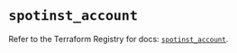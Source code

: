 # `spotinst_account`

Refer to the Terraform Registry for docs: [`spotinst_account`](https://registry.terraform.io/providers/spotinst/spotinst/1.194.1/docs/resources/account).
